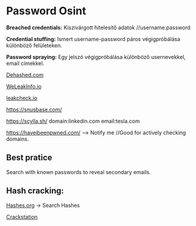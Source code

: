 # Password Osint

**Breached credentials:** Kiszivárgott hitelesítő adatok //username:password

**Credential stuffing:** Ismert username-password páros végigpróbálása különböző felületeken. 

**Password spraying:** Egy jelszó végigpróbálása különböző usernevekkel, email címekkel. 

[Dehashed.com](http://Dehashed.com)  

[WeLeakInfo.io](http://WeLeakInfo.io)   

[leakcheck.io](https://leakcheck.io/)

https://snusbase.com/

https://scylla.sh/    domain:linkedin.com     email:tesla.com

https://haveibeenpwned.com/                    —> Notify me  //Good for actively checking domains. 


## Best pratice 

Search with known passwords to reveal secondary emails.  


## Hash cracking:

[Hashes.org](http://Hashes.org) → Search Hashes

[Crackstation](https://crackstation.net/)
